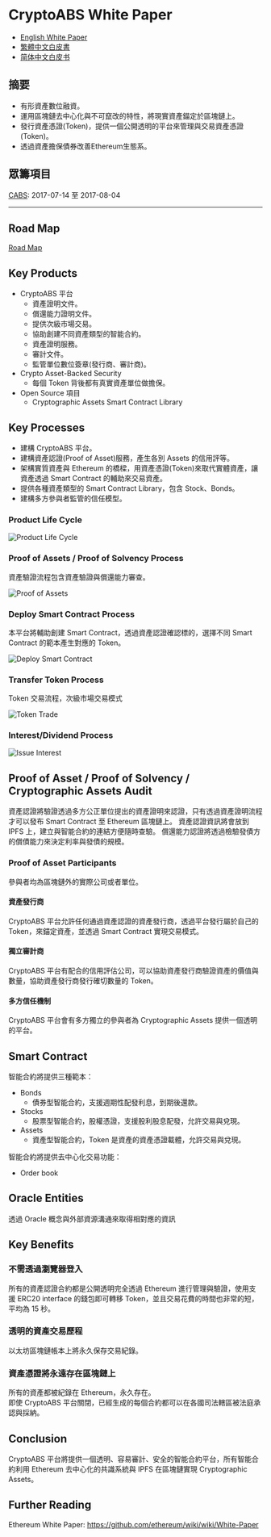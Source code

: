# CryptoABS White Paper

- [English White Paper](./README.md) 
- [繁體中文白皮書](./README_zh.md)
- [简体中文白皮书](./README_cn.md)

## 摘要

- 有形資產數位融資。
- 運用區塊鏈去中心化與不可竄改的特性，將現實資產錨定於區塊鏈上。
- 發行資產憑證(Token)，提供一個公開透明的平台來管理與交易資產憑證(Token)。  
- 透過資產擔保債券改善Ethereum生態系。

## 眾籌項目

[CABS](./tokens/CABS_TOKEN.md): 2017-07-14 至 2017-08-04

----

## Road Map

[Road Map](./ROAD_MAP_zh.md)

## Key Products

- CryptoABS 平台
    - 資產證明文件。
    - 償還能力證明文件。
    - 提供次級市場交易。
    - 協助創建不同資產類型的智能合約。
    - 資產證明服務。
    - 審計文件。
    - 監管單位數位簽章(發行商、審計商)。
- Crypto Asset-Backed Security
	- 每個 Token 背後都有真實資產單位做擔保。
- Open Source 項目
    - Cryptographic Assets Smart Contract Library


## Key Processes

- 建構 CryptoABS 平台。
- 建構資產認證(Proof of Asset)服務，產生各別 Assets 的信用評等。
- 架構實質資產與 Ethereum 的橋樑，用資產憑證(Token)來取代實體資產，讓資產透過 Smart Contract 的輔助來交易資產。
- 提供各種資產類型的 Smart Contract Library，包含 Stock、Bonds。
- 建構多方參與者監管的信任模型。

### Product Life Cycle

![Product Life Cycle](./images/Product_Life_Cycle.png)

### Proof of Assets / Proof of Solvency Process

資產驗證流程包含資產驗證與償還能力審查。

![Proof of Assets](./images/Proof_of_Assets.png)

### Deploy Smart Contract Process

本平台將輔助創建 Smart Contract，透過資產認證確認標的，選擇不同 Smart Contract 的範本產生對應的 Token。

![Deploy Smart Contract](./images/Deploy_Smart_Contract.png)

### Transfer Token Process

Token 交易流程，次級市場交易模式

![Token Trade](./images/Token_Trade.png)

### Interest/Dividend Process

![Issue Interest](./images/Issue_Interest_Flow.png)

## Proof of Asset / Proof of Solvency / Cryptographic Assets Audit

資產認證將驗證透過多方公正單位提出的資產證明來認證，只有透過資產證明流程才可以發布 Smart Contract 至 Ethereum 區塊鏈上。
資產認證資訊將會放到 IPFS 上，建立與智能合約的連結方便隨時查驗。
償還能力認證將透過檢驗發債方的償債能力來決定利率與發債的規模。

### Proof of Asset Participants

參與者均為區塊鏈外的實際公司或者單位。

#### 資產發行商

CryptoABS 平台允許任何通過資產認證的資產發行商，透過平台發行屬於自己的 Token，來錨定資產，並透過 Smart Contract 實現交易模式。

#### 獨立審計商

CryptoABS 平台有配合的信用評估公司，可以協助資產發行商驗證資產的價值與數量，協助資產發行商發行確切數量的 Token。

#### 多方信任機制

CryptoABS 平台會有多方獨立的參與者為 Cryptographic Assets 提供一個透明的平台。

## Smart Contract

智能合約將提供三種範本：
- Bonds
    - 債券型智能合約，支援週期性配發利息，到期後還款。
- Stocks
    - 股票型智能合約，股權憑證，支援股利股息配發，允許交易與兌現。
- Assets
	- 資產型智能合約，Token 是資產的資產憑證載體，允許交易與兌現。

智能合約將提供去中心化交易功能：
- Order book

## Oracle Entities

透過 Oracle 概念與外部資源溝通來取得相對應的資訊

## Key Benefits

### 不需透過瀏覽器登入

所有的資產認證合約都是公開透明完全透過 Ethereum 進行管理與驗證，使用支援 ERC20 interface 的錢包即可轉移 Token，並且交易花費的時間也非常的短，平均為 15 秒。  

### 透明的資產交易歷程

以太坊區塊鏈帳本上將永久保存交易紀錄。  

### 資產憑證將永遠存在區塊鏈上

所有的資產都被紀錄在 Ethereum，永久存在。  
即使 CryptoABS 平台關閉，已經生成的每個合約都可以在各國司法轄區被法庭承認與採納。

## Conclusion

CryptoABS 平台將提供一個透明、容易審計、安全的智能合約平台，所有智能合約利用 Ethereum 去中心化的共識系統與 IPFS 在區塊鏈實現 Cryptographic Assets。

## Further Reading
Ethereum White Paper: https://github.com/ethereum/wiki/wiki/White-Paper

